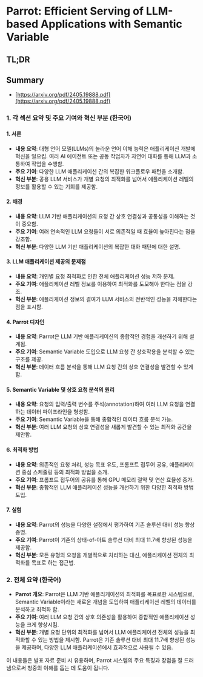 # Parrot: Efficient Serving of LLM-based Applications with Semantic Variable
## TL;DR
## Summary
- [https://arxiv.org/pdf/2405.19888.pdf](https://arxiv.org/pdf/2405.19888.pdf)

### 1. 각 섹션 요약 및 주요 기여와 혁신 부분 (한국어)

#### 1. 서론
- **내용 요약**: 대형 언어 모델(LLMs)의 놀라운 언어 이해 능력은 애플리케이션 개발에 혁신을 일으킴. 여러 AI 에이전트 또는 공동 작업자가 자연어 대화를 통해 LLM과 소통하여 작업을 수행함.
- **주요 기여**: 다양한 LLM 애플리케이션 간의 복잡한 워크플로우 패턴을 소개함.
- **혁신 부분**: 공용 LLM 서비스가 개별 요청의 최적화를 넘어서 애플리케이션 레벨의 정보를 활용할 수 있는 기회를 제공함.

#### 2. 배경
- **내용 요약**: LLM 기반 애플리케이션의 요청 간 상호 연결성과 공통성을 이해하는 것이 중요함.
- **주요 기여**: 여러 연속적인 LLM 요청들이 서로 의존적일 때 효율이 높아진다는 점을 강조함.
- **혁신 부분**: 다양한 LLM 기반 애플리케이션의 복잡한 대화 패턴에 대한 설명.

#### 3. LLM 애플리케이션 제공의 문제점
- **내용 요약**: 개인별 요청 최적화로 인한 전체 애플리케이션 성능 저하 문제.
- **주요 기여**: 애플리케이션 레벨 정보를 이용하여 최적화를 도모해야 한다는 점을 강조.
- **혁신 부분**: 애플리케이션 정보의 결여가 LLM 서비스의 전반적인 성능을 저해한다는 점을 표시함.

#### 4. Parrot 디자인
- **내용 요약**: Parrot은 LLM 기반 애플리케이션의 종합적인 경험을 개선하기 위해 설계됨.
- **주요 기여**: Semantic Variable 도입으로 LLM 요청 간 상호작용을 분석할 수 있는 구조를 제공.
- **혁신 부분**: 데이터 흐름 분석을 통해 LLM 요청 간의 상호 연결성을 발견할 수 있게 함.

#### 5. Semantic Variable 및 상호 요청 분석의 원리
- **내용 요약**: 요청의 입력/출력 변수를 주석(annotation)하여 여러 LLM 요청을 연결하는 데이터 파이프라인을 형성함.
- **주요 기여**: Semantic Variable을 통해 종합적인 데이터 흐름 분석 가능.
- **혁신 부분**: 여러 LLM 요청의 상호 연결성을 새롭게 발견할 수 있는 최적화 공간을 제안함.

#### 6. 최적화 방법
- **내용 요약**: 의존적인 요청 처리, 성능 목표 유도, 프롬프트 접두어 공유, 애플리케이션 중심 스케줄링 등의 최적화 방법을 소개.
- **주요 기여**: 프롬프트 접두어의 공유를 통해 GPU 메모리 절약 및 연산 효율성 증가.
- **혁신 부분**: 종합적인 LLM 애플리케이션 성능을 개선하기 위한 다양한 최적화 방법 도입.

#### 7. 실험
- **내용 요약**: Parrot의 성능을 다양한 설정에서 평가하여 기존 솔루션 대비 성능 향상 증명.
- **주요 기여**: Parrot이 기존의 상태-of-아트 솔루션 대비 최대 11.7배 향상된 성능을 제공함.
- **혁신 부분**: 모든 유형의 요청을 개별적으로 처리하는 대신, 애플리케이션 전체의 최적화를 목표로 하는 접근법.

### 2. 전체 요약 (한국어)
- **Parrot 개요**: Parrot은 LLM 기반 애플리케이션의 최적화를 목표로한 시스템으로, Semantic Variable이라는 새로운 개념을 도입하여 애플리케이션 레벨의 데이터를 분석하고 최적화 함.
- **주요 기여**: 여러 LLM 요청 간의 상호 의존성을 활용하여 종합적인 애플리케이션 성능을 크게 향상시킴.
- **혁신 부분**: 개별 요청 단위의 최적화를 넘어서 LLM 애플리케이션 전체의 성능을 최적화할 수 있는 방법을 제시함. Parrot은 기존 솔루션 대비 최대 11.7배 향상된 성능을 제공하며, 다양한 LLM 애플리케이션에서 효과적으로 사용될 수 있음.

이 내용들은 발표 자료 준비 시 유용하며, Parrot 시스템의 주요 특징과 장점을 잘 드러냄으로써 청중의 이해를 돕는 데 도움이 됩니다.
